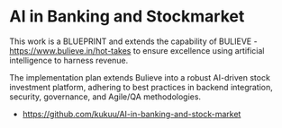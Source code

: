 # AI in Banking and Stockmarket

This work is a BLUEPRINT and extends the capability of BULIEVE - https://www.bulieve.in/hot-takes to ensure excellence using artificial intelligence to harness revenue.

The implementation plan extends Bulieve into a robust AI-driven stock investment platform, adhering to best practices in backend integration, security, governance, and Agile/QA methodologies.

- https://github.com/kukuu/AI-in-banking-and-stock-market
 
  
 
